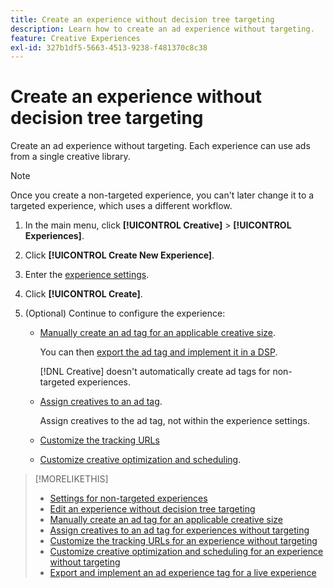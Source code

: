 ```yaml
---
title: Create an experience without decision tree targeting
description: Learn how to create an ad experience without targeting.
feature: Creative Experiences
exl-id: 327b1df5-5663-4513-9238-f481370c8c38
---
```

# Create an experience without decision tree targeting

Create an ad experience without targeting. Each experience can use ads from a single creative library.

>[!NOTE]
>
> Once you create a non-targeted experience, you can't later change it to a targeted experience, which uses a different workflow.

1. In the main menu, click **[!UICONTROL Creative]** > **[!UICONTROL Experiences]**.

1. Click **[!UICONTROL Create New Experience]**.

1. Enter the [experience settings](experience-settings-no-targeting.md).

1. Click **[!UICONTROL Create]**.

1. (Optional) Continue to configure the experience:

   * [Manually create an ad tag for an applicable creative size](experience-tag-create-manually.md).

     You can then [export the ad tag and implement it in a DSP](/help/creative/experiences/experience-tag-export.md).

     [!DNL Creative] doesn't automatically create ad tags for non-targeted experiences.
   
   * [Assign creatives to an ad tag](experience-tag-assign-creatives.md).

     Assign creatives to the ad tag, not within the experience settings.
   
   * [Customize the tracking URLs](experience-tracking-urls-no-targeting.md)
   
   * [Customize creative optimization and scheduling](experience-optimization-scheduling-no-targeting.md).

>[!MORELIKETHIS]
>
>* [Settings for non-targeted experiences](experience-settings-no-targeting.md)
>* [Edit an experience without decision tree targeting](experience-edit-no-targeting.md)
>* [Manually create an ad tag for an applicable creative size](/help/creative/experiences/experience-tag-create-manually.md)
>* [Assign creatives to an ad tag for experiences without targeting](experience-tag-assign-creatives.md)
>* [Customize the tracking URLs for an experience without targeting](/help/creative/experiences/experience-tracking-urls-no-targeting.md)
>* [Customize creative optimization and scheduling for an experience without targeting](/help/creative/experiences/experience-optimization-scheduling-no-targeting.md)
>* [Export and implement an ad experience tag for a live experience](/help/creative/experiences/experience-tag-export.md)
